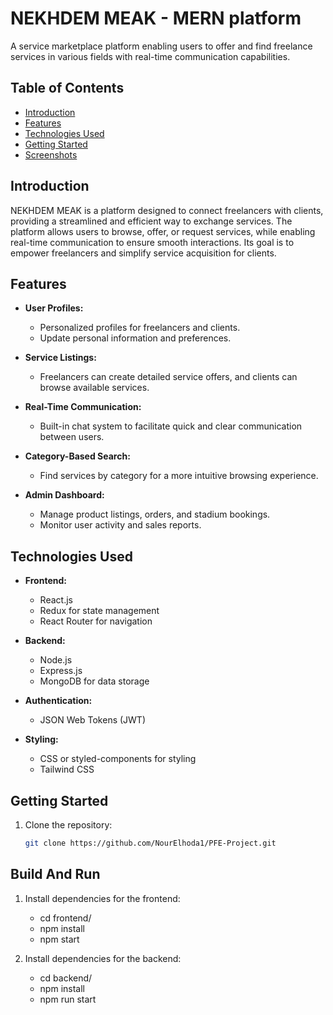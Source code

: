 ﻿# NEKHDEM MEAK - MERN platform

 A service marketplace platform enabling users to offer and find freelance services in various fields with real-time communication capabilities.

## Table of Contents

- [Introduction](#introduction)
- [Features](#features)
- [Technologies Used](#technologies-used)
- [Getting Started](#getting-started)
- [Screenshots](#Screenshots)

## Introduction

NEKHDEM MEAK is a platform designed to connect freelancers with clients, providing a streamlined and efficient way to exchange services. The platform allows users to browse, offer, or request services, while enabling real-time communication to ensure smooth interactions. Its goal is to empower freelancers and simplify service acquisition for clients.


## Features

- **User Profiles:**
  - Personalized profiles for freelancers and clients.
  - Update personal information and preferences.

- **Service Listings:**
  - Freelancers can create detailed service offers, and clients can browse 
    available services.

- **Real-Time Communication:**
  - Built-in chat system to facilitate quick and clear communication between users.
 
- **Category-Based Search:**
  -  Find services by category for a more intuitive browsing experience.

- **Admin Dashboard:**
  - Manage product listings, orders, and stadium bookings.
  - Monitor user activity and sales reports.


 ## Technologies Used

- **Frontend:**
  - React.js
  - Redux for state management
  - React Router for navigation

- **Backend:**
  - Node.js
  - Express.js
  - MongoDB for data storage

- **Authentication:**
  - JSON Web Tokens (JWT)

- **Styling:**
  - CSS or styled-components for styling
  - Tailwind CSS


 ## Getting Started

1. Clone the repository:

   ```bash
   git clone https://github.com/NourElhoda1/PFE-Project.git

## Build And Run

1. Install dependencies for the frontend:
   - cd frontend/
   - npm install
   - npm start

2. Install dependencies for the backend:
   - cd backend/
   - npm install
   - npm run start
  
